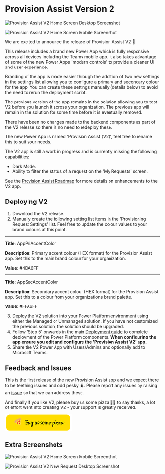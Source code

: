 # Provision Assist Version 2

<img src="https://github.com/pnp/provision-assist-m365/blob/59eaf10ffc84af53560b6671c421997e7be2af59/Images/V2HomeDesktop.png" height="500" alt="Provision Assist V2 Home Screen Desktop Screenshot"><br/>

<img src="https://github.com/pnp/provision-assist-m365/blob/59eaf10ffc84af53560b6671c421997e7be2af59/Images/V2RecommendationMobile.jpeg" height="500" alt="Provision Assist V2 Home Screen Mobile Screenshot"><br/>

We are excited to announce the release of Provision Assist V2 🥳

This release includes a brand new Power App which is fully responsive across all devices including the Teams mobile app. It also takes advantage of some of the new Power Apps 'modern controls' to provide a cleaner UI and user experience.

Branding of the app is made easier through the addition of two new settings in the settings list allowing you to configure a primary and secondary colour for the app. You can create these settings manually (details below) to avoid the need to rerun the deployment script. 

The previous version of the app remains in the solution allowing you to test V2 before you launch it across your organization. The previous app will remain in the solution for some time before it is eventually removed.

There have been no changes made to the backend components as part of the V2 release so there is no need to redeploy these.

The new Power App is named 'Provision Assist (V2)', feel free to rename this to suit your needs.

The V2 app is still a work in progress and is currently missing the following capabilities:

- Dark Mode.
- Ability to filter the status of a request on the 'My Requests' screen.

See the [Provision Assist Roadmap](https://github.com/orgs/pnp/projects/5) for more details on enhancements to the V2 app. 

## Deploying V2

1. Download the V2 release.
2. Manually create the following setting list items in the 'Provisioning Request Settings' list. Feel free to update the colour values to your brand colours at this point. 

---

**Title**: AppPriAccentColor

**Description**: Primary accent colour (HEX format) for the Provision Assist app. Set this to the main brand colour for your organization.

**Value**: #4DA6FF

---

**Title**: AppSecAccentColor

**Description**: Secondary accent colour (HEX format) for the Provision Assist app. Set this to a colour from your organizations brand palette.

**Value**: #FFA6FF

3. Deploy the V2 solution into your Power Platform environment using either the Managed or Unmanaged solution. If you have not customized the previous solution, the solution should be upgraded.
4. Follow 'Step 5' onwards in the main [Deployment guide](./Deployment-guide.md) to complete deployment of the Power Platform components. **When configuring the app ensure you edit and configure the 'Provision Assist V2' app.**
5. Share the V2 Power App with Users/Admins and optionally add to Microsoft Teams.

## Feedback and Issues

This is the first release of the new Provision Assist app and we expect there to be teething issues and odd pesky 🪲. Please report any issues by raising an [issue](https://github.com/pnp/provision-assist-m365/issues/new/choose) so that we can address these.

And finally If you like V2, please buy us some pizza 🍕🍕 to say thanks, a lot of effort went into creating V2 - your support is greatly received.

<a href="https://www.buymeacoffee.com/provisionassist" target="_blank"><img src="./Images/buypizza.png" alt="Buy us some pizza" ></a>

## Extra Screenshots

<img src="https://github.com/pnp/provision-assist-m365/blob/59eaf10ffc84af53560b6671c421997e7be2af59/Images/V2HomeMobile.jpeg" height="500" alt="Provision Assist V2 Home Screen Mobile Screenshot"><br/>

<img src="https://github.com/pnp/provision-assist-m365/blob/59eaf10ffc84af53560b6671c421997e7be2af59/Images/V2RequestDesktop.png" height="500" alt="Provision Assist V2 New Request Desktop Screenshot"><br/>
